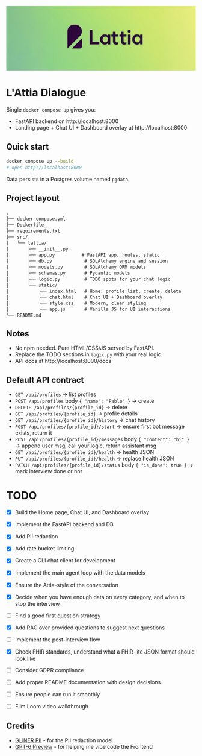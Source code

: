 ![L'Attia Dialogue banner](assets/lattia_banner.jpg)

# L'Attia Dialogue

Single `docker compose up` gives you:
- FastAPI backend on http://localhost:8000
- Landing page + Chat UI + Dashboard overlay at http://localhost:8000

## Quick start

```bash
docker compose up --build
# open http://localhost:8000
```

Data persists in a Postgres volume named `pgdata`.

## Project layout

```
.
├── docker-compose.yml
├── Dockerfile
├── requirements.txt
├── src/
│   └── lattia/
│       ├── __init__.py
│       ├── app.py          # FastAPI app, routes, static
│       ├── db.py            # SQLAlchemy engine and session
│       ├── models.py        # SQLAlchemy ORM models
│       ├── schemas.py       # Pydantic models
│       ├── logic.py         # TODO spots for your chat logic
│       └── static/
│           ├── index.html   # Home: profile list, create, delete
│           ├── chat.html    # Chat UI + Dashboard overlay
│           ├── style.css    # Modern, clean styling
│           └── app.js       # Vanilla JS for UI interactions
└── README.md
```

## Notes

- No npm needed. Pure HTML/CSS/JS served by FastAPI.
- Replace the TODO sections in `logic.py` with your real logic.
- API docs at http://localhost:8000/docs

## Default API contract

- `GET /api/profiles` → list profiles
- `POST /api/profiles` body `{ "name": "Pablo" }` → create
- `DELETE /api/profiles/{profile_id}` → delete
- `GET /api/profiles/{profile_id}` → profile details
- `GET /api/profiles/{profile_id}/history` → chat history
- `POST /api/profiles/{profile_id}/start` → ensure first bot message exists, return it
- `POST /api/profiles/{profile_id}/messages` body `{ "content": "hi" }` → append user msg, call your logic, return assistant msg
- `GET /api/profiles/{profile_id}/health` → health JSON
- `PUT /api/profiles/{profile_id}/health` → replace health JSON
- `PATCH /api/profiles/{profile_id}/status` body `{ "is_done": true }` → mark interview done or not


# TODO
- [x] Build the Home page, Chat UI, and Dashboard overlay
- [x] Implement the FastAPI backend and DB
- [x] Add PII redaction
- [x] Add rate bucket limiting
- [x] Create a CLI chat client for development
- [x] Implement the main agent loop with the data models
- [x] Ensure the Attia-style of the conversation
- [x] Decide when you have enough data on every category, and when to stop the interview
- [ ] Find a good first question strategy
- [x] Add RAG over provided questions to suggest next questions
- [ ] Implement the post-interview flow
- [x] Check FHIR standards, understand what a FHIR-lite JSON format should look like
- [ ] Consider GDPR compliance
- [ ] Add proper README documentation with design decisions
- [ ] Ensure people can run it smoothly
- [ ] Film Loom video walkthrough


## Credits
- [GLiNER PII](https://huggingface.co/urchade/gliner_multi_pii-v1) - for the PII redaction model
- [GPT-6 Preview](https://www.youtube.com/watch?v=xvFZjo5PgG0) - for helping me vibe code the Frontend
